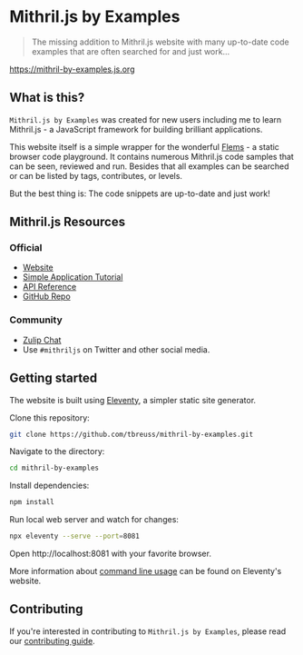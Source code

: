 # Mithril.js by Examples

> The missing addition to Mithril.js website with many up-to-date code examples that are often searched for and just work...

<https://mithril-by-examples.js.org>

## What is this?

`Mithril.js by Examples` was created for new users including me to learn Mithril.js - a JavaScript framework for building brilliant applications.

This website itself is a simple wrapper for the wonderful [Flems](https://flems.io) - a static browser code playground.
It contains numerous Mithril.js code samples that can be seen, reviewed and run.
Besides that all examples can be searched or can be listed by tags, contributes, or levels.

But the best thing is: The code snippets are up-to-date and just work!

## Mithril.js Resources

### Official

- [Website](https://mithril.js.org)
- [Simple Application Tutorial](https://mithril.js.org/simple-application.html)
- [API Reference](https://mithril.js.org/api.html)
- [GitHub Repo](https://github.com/MithrilJS/mithril.js)

### Community

- [Zulip Chat](https://mithril.zulipchat.com)
- Use `#mithriljs` on Twitter and other social media.

## Getting started

The website is built using [Eleventy](https://www.11ty.dev), a simpler static site generator.

Clone this repository:

~~~bash
git clone https://github.com/tbreuss/mithril-by-examples.git
~~~

Navigate to the directory:

~~~bash
cd mithril-by-examples
~~~

Install dependencies:

~~~bash
npm install
~~~

Run local web server and watch for changes:

~~~bash
npx eleventy --serve --port=8081
~~~

Open http://localhost:8081 with your favorite browser.

More information about [command line usage](https://www.11ty.dev/docs/usage/) can be found on Eleventy's website.

## Contributing

If you're interested in contributing to `Mithril.js by Examples`, please read our [contributing guide](Contribute.md).
